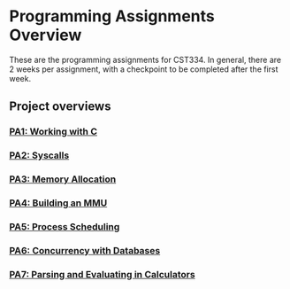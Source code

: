# Programming Assignments Overview

These are the programming assignments for CST334.
In general, there are 2 weeks per assignment, with a checkpoint to be completed after the first week.

## Project overviews

### [PA1: Working with C](./PA1)

### [PA2: Syscalls](./PA2)

### [PA3: Memory Allocation](./PA3)

### [PA4: Building an MMU](./PA4)

### [PA5: Process Scheduling](./PA5)

### [PA6: Concurrency with Databases](./PA6)

### [PA7: Parsing and Evaluating in Calculators](./PA7)
